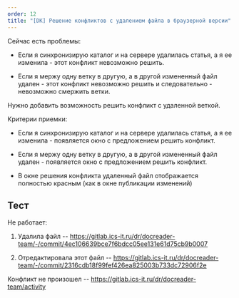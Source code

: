 ```yaml
---
order: 12
title: "[DK] Решение конфликтов с удалением файла в браузерной версии"
---
```


Сейчас есть проблемы:

-  Если я синхронизирую каталог и на сервере удалилась статья, а я ее изменила - этот конфликт невозможно решить.

-  Если я мержу одну ветку в другую, а в другой измененный файл удален - этот конфликт невозможно решить и следовательно - невозможно смержить ветки.

Нужно добавить возможность решить конфликт с удаленной веткой.

Критерии приемки:

-  Если я синхронизирую каталог и на сервере удалилась статья, а я ее изменила - появляется окно с предложением решить конфликт.

-  Если я мержу одну ветку в другую, а в другой измененный файл удален - появляется окно с предложением решить конфликт.

-  В окне решения конфликта удаленный файл отображается полностью красным (как в окне публикации изменений)

## Тест

Не работает:

1. Удалила файл -- https://gitlab.ics-it.ru/dr/docreader-team/-/commit/4ec106639bce7f6bdcc05ee131e61d75cb9b0007

2. Отредактировала этот файл -- https://gitlab.ics-it.ru/dr/docreader-team/-/commit/2316cdb18f99fef426ea825003b733dc72906f2e

Конфликт не произошел -- https://gitlab.ics-it.ru/dr/docreader-team/activity